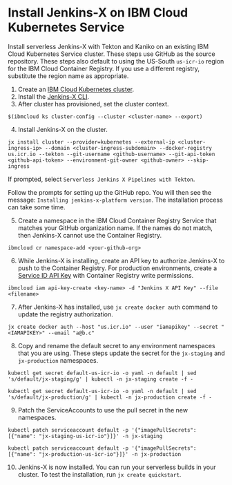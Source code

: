 # Install Jenkins-X on IBM Cloud Kubernetes Service

Install serverless Jenkins-X with Tekton and Kaniko on an existing IBM Cloud Kubernetes Service cluster. These steps use GitHub as the source repository. These steps also default to using the US-South `us-icr-io` region for the IBM Cloud Container Registry. If you use a different registry, substitute the region name as appropriate.


1) Create an [IBM Cloud Kubernetes cluster](https://cloud.ibm.com/kubernetes/).
2) Install the [Jenkins-X CLI](https://jenkins-x.io/getting-started/install/).
3) After cluster has provisioned, set the cluster context.

```
$(ibmcloud ks cluster-config --cluster <cluster-name> --export)
```

4) Install Jenkins-X on the cluster.

```
jx install cluster --provider=kubernetes --external-ip <cluster-ingress-ip> --domain <cluster-ingress-subdomain> --docker-registry us.icr.io --tekton --git-username <github-username> --git-api-token <github-api-token> --environment-git-owner <github-owner> --skip-ingress
```

If prompted, select `Serverless Jenkins X Pipelines with Tekton`.

Follow the prompts for setting up the GitHub repo. You will then see the message: `Installing jenkins-x-platform version`. The installation process can take some time.

5) Create a namespace in the IBM Cloud Container Registry Service that matches your GitHub organization name. If the names do not match, then Jenkins-X cannot use the Container Registry.

```
ibmcloud cr namespace-add <your-github-org>
```

6) While Jenkins-X is installing, create an API key to authorize Jenkins-X to push to the Container Registry. For production environments, create a [Service ID API Key](https://cloud.ibm.com/docs/iam?topic=iam-serviceidapikeys#create_service_key) with Container Registry write permissions.

```
ibmcloud iam api-key-create <key-name> -d "Jenkins X API Key" --file <filename>
```

7) After Jenkins-X has installed, use `jx create docker auth` command to update the registry authorization.

```
jx create docker auth --host "us.icr.io" --user "iamapikey" --secret "<IAMAPIKEY>" --email "a@b.c"
```

8) Copy and rename the default secret to any environment namespaces that you are using. These steps update the secret for the `jx-staging` and `jx-production` namespaces.

```
kubectl get secret default-us-icr-io -o yaml -n default | sed 's/default/jx-staging/g' | kubectl -n jx-staging create -f -
```
```
kubectl get secret default-us-icr-io -o yaml -n default | sed 's/default/jx-production/g' | kubectl -n jx-production create -f -
```

9) Patch the ServiceAccounts to use the pull secret in the new namespaces.

```
kubectl patch serviceaccount default -p '{"imagePullSecrets": [{"name": "jx-staging-us-icr-io"}]}' -n jx-staging
```
```
kubectl patch serviceaccount default -p '{"imagePullSecrets": [{"name": "jx-production-us-icr-io"}]}' -n jx-production
```

10) Jenkins-X is now installed. You can run your serverless builds in your cluster. To test the installation, run `jx create quickstart`.

